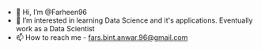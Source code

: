 - 👋 Hi, I’m @Farheen96
- 👀 I’m interested in learning Data Science and it's applications. Eventually work as a Data Scientist
- 📫 How to reach me - fars.bint.anwar.96@gmail.com

<!---
Farheen96/Farheen96 is a ✨ special ✨ repository because its `README.md` (this file) appears on your GitHub profile.
You can click the Preview link to take a look at your changes.
--->
